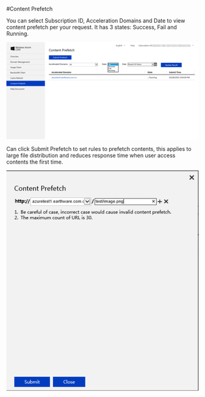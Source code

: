 #Content Prefetch

You can select Subscription ID, Acceleration Domains and Date to view content prefetch per your request. It has 3 states: Success, Fail and Running.

![018](Images/018.png)

Can click Submit Prefetch to set rules to prefetch contents, this applies to large file distribution and reduces response time when user access contents the first time.

![019](Images/019.png)
